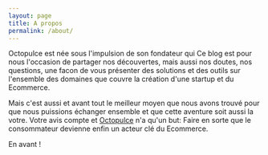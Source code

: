 ```yaml
---
layout: page
title: A propos
permalink: /about/
---
```


Octopulce est née sous l'impulsion de son fondateur qui 
Ce blog est pour nous l'occasion de partager nos découvertes, mais aussi nos doutes, nos questions, une facon de vous présenter des solutions et des outils sur l'ensemble des domaines que couvre la création d'une startup et du Ecommerce.  

Mais c'est aussi et avant tout le meilleur moyen que nous avons trouvé pour que nous puissions échanger ensemble et que cette aventure soit aussi la votre. Votre avis compte et [Octopulce](https://www.octopulce.com) n'a qu'un but: Faire en sorte que le consommateur devienne enfin un acteur clé du Ecommerce.

En avant !
